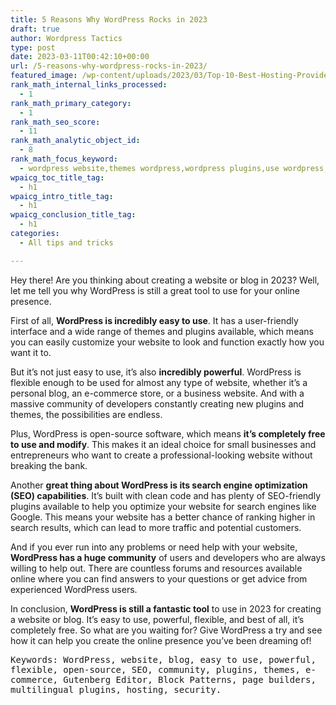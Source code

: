 ```yaml
---
title: 5 Reasons Why WordPress Rocks in 2023
draft: true
author: Wordpress Tactics
type: post
date: 2023-03-11T00:42:10+00:00
url: /5-reasons-why-wordpress-rocks-in-2023/
featured_image: /wp-content/uploads/2023/03/Top-10-Best-Hosting-Providers-for-WordPress-2.png
rank_math_internal_links_processed:
  - 1
rank_math_primary_category:
  - 1
rank_math_seo_score:
  - 11
rank_math_analytic_object_id:
  - 8
rank_math_focus_keyword:
  - wordpress website,themes wordpress,wordpress plugins,use wordpress,create word press website
wpaicg_toc_title_tag:
  - h1
wpaicg_intro_title_tag:
  - h1
wpaicg_conclusion_title_tag:
  - h1
categories:
  - All tips and tricks

---
```

Hey there! Are you thinking about creating a website or blog in 2023? Well, let me tell you why WordPress is still a great tool to use for your online presence.

First of all, **WordPress is incredibly easy to use**. It has a user-friendly interface and a wide range of themes and plugins available, which means you can easily customize your website to look and function exactly how you want it to.

But it&#8217;s not just easy to use, it&#8217;s also **incredibly powerful**. WordPress is flexible enough to be used for almost any type of website, whether it&#8217;s a personal blog, an e-commerce store, or a business website. And with a massive community of developers constantly creating new plugins and themes, the possibilities are endless.

Plus, WordPress is open-source software, which means **it&#8217;s completely free to use and modify**. This makes it an ideal choice for small businesses and entrepreneurs who want to create a professional-looking website without breaking the bank.

Another **great thing about WordPress is its search engine optimization (SEO) capabilities**. It&#8217;s built with clean code and has plenty of SEO-friendly plugins available to help you optimize your website for search engines like Google. This means your website has a better chance of ranking higher in search results, which can lead to more traffic and potential customers.

And if you ever run into any problems or need help with your website, **WordPress has a huge community** of users and developers who are always willing to help out. There are countless forums and resources available online where you can find answers to your questions or get advice from experienced WordPress users.

In conclusion, **WordPress is still a fantastic tool** to use in 2023 for creating a website or blog. It&#8217;s easy to use, powerful, flexible, and best of all, it&#8217;s completely free. So what are you waiting for? Give WordPress a try and see how it can help you create the online presence you&#8217;ve been dreaming of!

<kbd>Keywords: WordPress, website, blog, easy to use, powerful, flexible, open-source, SEO, community, plugins, themes, e-commerce, Gutenberg Editor, Block Patterns, page builders, multilingual plugins, hosting, security.</kbd>
